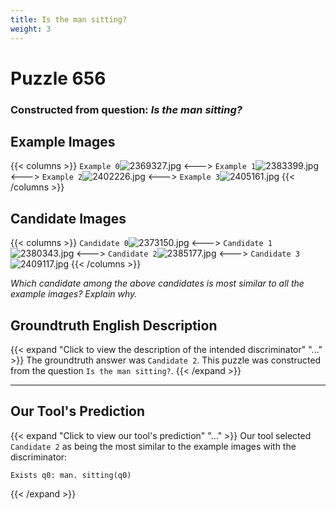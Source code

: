 ```yaml
---
title: Is the man sitting?
weight: 3
---
```


# Puzzle 656
### Constructed from question: _Is the man sitting?_


## Example Images
{{< columns >}}
`Example 0`![2369327.jpg](/gqa_images/2369327.jpg)
<--->
`Example 1`![2383399.jpg](/gqa_images/2383399.jpg)
<--->
`Example 2`![2402226.jpg](/gqa_images/2402226.jpg)
<--->
`Example 3`![2405161.jpg](/gqa_images/2405161.jpg)
{{< /columns >}}

## Candidate Images
{{< columns >}}
`Candidate 0`![2373150.jpg](/gqa_images/2373150.jpg)
<--->
`Candidate 1`![2380343.jpg](/gqa_images/2380343.jpg)
<--->
`Candidate 2`![2385177.jpg](/gqa_images/2385177.jpg)
<--->
`Candidate 3`![2409117.jpg](/gqa_images/2409117.jpg)
{{< /columns >}}

*Which candidate among the above candidates is most similar to all the example images? Explain why.*

## Groundtruth English Description

{{< expand "Click to view the description of the intended discriminator" "..." >}}
The groundtruth answer was `Candidate 2`. This puzzle was constructed from the question `Is the man sitting?`.
{{< /expand >}}

---

## Our Tool's Prediction

{{< expand "Click to view our tool's prediction" "..." >}}
Our tool selected `Candidate 2` as being the most similar to the example images with the discriminator:
```plaintext
Exists q0: man. sitting(q0)
```
{{< /expand >}}
